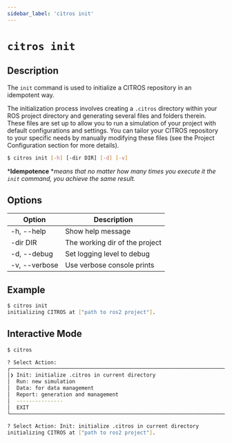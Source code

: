 ```yaml
---
sidebar_label: 'citros init'
---
```


# `citros init`

## Description

The `init` command is used to initialize a CITROS repository  in an idempotent way. 

The initialization process involves creating a `.citros` directory within your ROS project directory and generating several files and folders therein. These files are set up to allow you to run a simulation of your project with default configurations and settings. You can tailor your CITROS repository to your specific needs by manually modifying these files (see the Project Configuration section for more details).

```bash
$ citros init [-h] [-dir DIR] [-d] [-v]
```

***Idempotence** 
**means that no matter how many times you execute it the `init` command, you achieve the same result.*

## Options

Option|Description
|--|--|
|-h, --help       |       Show help message|
|-dir DIR       |       The working dir of the project|
|-d, --debug       |       Set logging level to debug|
|-v, --verbose       |       Use verbose console prints|

## Example
```bash
$ citros init
initializing CITROS at ["path to ros2 project"]. 
```

## Interactive Mode

```bash
$ citros
```

```sh
? Select Action: 
┌────────────────────────────────────────────────────────────────────────────────────┐
│❯ Init: initialize .citros in current directory                                     │
│  Run: new simulation                                                               │
│  Data: for data management                                                         │
│  Report: generation and management                                                 │
│  ---------------                                                                   │
│  EXIT                                                                              │
└────────────────────────────────────────────────────────────────────────────────────┘
```

```sh
? Select Action: Init: initialize .citros in current directory
initializing CITROS at ["path to ros2 project"]. 
```

